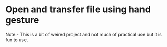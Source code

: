 # Open and transfer file using hand gesture
Note:- This is a bit of weired project and not much of practical use but it is fun to use.
